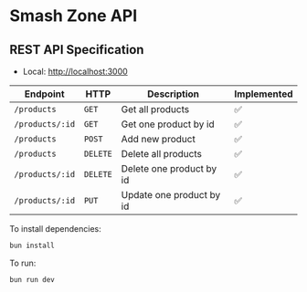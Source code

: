 # Smash Zone API

## REST API Specification

- Local: <http://localhost:3000>

| Endpoint        | HTTP     | Description              | Implemented |
| --------------- | -------- | ------------------------ | ----------- |
| `/products`     | `GET`    | Get all products         | ✅          |
| `/products/:id` | `GET`    | Get one product by id    | ✅          |
| `/products`     | `POST`   | Add new product          | ✅          |
| `/products`     | `DELETE` | Delete all products      | ✅          |
| `/products/:id` | `DELETE` | Delete one product by id | ✅          |
| `/products/:id` | `PUT`    | Update one product by id | ✅          |

To install dependencies:

```sh
bun install
```

To run:

```sh
bun run dev
```
